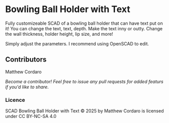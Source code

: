 # Bowling Ball Holder with Text
Fully customizeable SCAD of a bowling ball holder that can have text put on it!
You can change the text, text, depth. Make the text inny or outty. Change the wall thickness, holder height, lip size, and more!

Simply adjust the parameters. I recommend using OpenSCAD to edit.


## Contributors
Matthew Cordaro

_Become a contributor!  Feel free to issue any pull requests for added featurs if you'd like to share._


### Licence
SCAD Bowling Ball Holder with Text © 2025 by Matthew Cordaro is licensed under CC BY-NC-SA 4.0 
